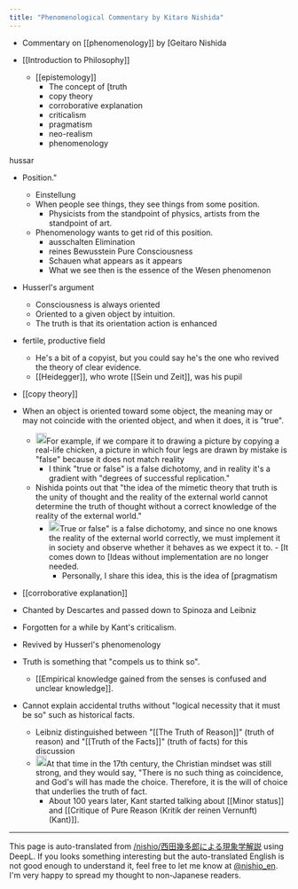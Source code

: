 ```yaml
---
title: "Phenomenological Commentary by Kitaro Nishida"
---
```


- Commentary on [[phenomenology]] by [Geitaro Nishida
- [[Introduction to Philosophy]]

    - [[epistemology]]
        - The concept of [truth
        - copy theory
        - corroborative explanation
        - criticalism
        - pragmatism
        - neo-realism
        - phenomenology

hussar
- Position."
    - Einstellung
    - When people see things, they see things from some position.
        - Physicists from the standpoint of physics, artists from the standpoint of art.
    - Phenomenology wants to get rid of this position.
        - ausschalten Elimination
        - reines Bewusstein Pure Consciousness
        - Schauen what appears as it appears
        - What we see then is the essence of the Wesen phenomenon
- Husserl's argument
    - Consciousness is always oriented
    - Oriented to a given object by intuition.
    - The truth is that its orientation action is enhanced
- fertile, productive field
    - He's a bit of a copyist, but you could say he's the one who revived the theory of clear evidence.
    - [[Heidegger]], who wrote [[Sein und Zeit]], was his pupil

- [[copy theory]]
- When an object is oriented toward some object, the meaning may or may not coincide with the oriented object, and when it does, it is "true".
    - <img src='https://scrapbox.io/api/pages/nishio-en/nishio/icon' alt='nishio.icon' height="19.5"/>For example, if we compare it to drawing a picture by copying a real-life chicken, a picture in which four legs are drawn by mistake is "false" because it does not match reality
        - I think "true or false" is a false dichotomy, and in reality it's a gradient with "degrees of successful replication."
    - Nishida points out that "the idea of the mimetic theory that truth is the unity of thought and the reality of the external world cannot determine the truth of thought without a correct knowledge of the reality of the external world."
        - <img src='https://scrapbox.io/api/pages/nishio-en/nishio/icon' alt='nishio.icon' height="19.5"/>True or false" is a false dichotomy, and since no one knows the reality of the external world correctly, we must implement it in society and observe whether it behaves as we expect it to.
                - [It comes down to [Ideas without implementation are no longer needed.
            - Personally, I share this idea, this is the idea of [pragmatism

- [[corroborative explanation]]
- Chanted by Descartes and passed down to Spinoza and Leibniz
- Forgotten for a while by Kant's criticalism.
- Revived by Husserl's phenomenology
- Truth is something that "compels us to think so".
    - [[Empirical knowledge gained from the senses is confused and unclear knowledge]].
- Cannot explain accidental truths without "logical necessity that it must be so" such as historical facts.
    - Leibniz distinguished between "[[The Truth of Reason]]" (truth of reason) and "[[Truth of the Facts]]" (truth of facts) for this discussion
    - <img src='https://scrapbox.io/api/pages/nishio-en/nishio/icon' alt='nishio.icon' height="19.5"/>At that time in the 17th century, the Christian mindset was still strong, and they would say, "There is no such thing as coincidence, and God's will has made the choice. Therefore, it is the will of choice that underlies the truth of fact.
        - About 100 years later, Kant started talking about [[Minor status]] and [[Critique of Pure Reason (Kritik der reinen Vernunft) (Kant)]].

---
This page is auto-translated from [/nishio/西田幾多郎による現象学解説](https://scrapbox.io/nishio/西田幾多郎による現象学解説) using DeepL. If you looks something interesting but the auto-translated English is not good enough to understand it, feel free to let me know at [@nishio_en](https://twitter.com/nishio_en). I'm very happy to spread my thought to non-Japanese readers.
